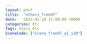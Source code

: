 ```yaml
---
layout: post
title:  "others_free97"
date:   2022-01-10 11:00:00 +0000
categories: Etc
Tags: Story Etc
SceneCode: ["scene_free97_q1_s20"]
---
```

